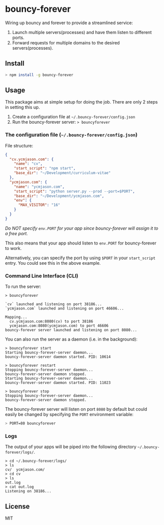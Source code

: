 # bouncy-forever
Wiring up bouncy and forever to provide a streamlined service:
1. Launch multiple servers(processes) and have them listen to different ports.
2. Forward requests for multiple domains to the desired servers(processes).

## Install
```bash
> npm install -g bouncy-forever
```

## Usage
This package aims at simple setup for doing the job. There are only 2 steps in setting this up. 
1. Create a configuration file at `~/.bouncy-forever/config.json`
2. Run the bouncy-forever server: `> bouncyforever`

### The configuration file (`~/.bouncy-forever/config.json`)
File structure: 
```json
{
  "cv.ycmjason.com": {
    "name": "cv",
    "start_script": "npm start",
    "base_dir": "~/Development/curriculum-vitae"
  },
  "ycmjason.com": {
    "name": "ycmjason.com",
    "start_script": "python server.py --prod --port=$PORT",
    "base_dir": "~/Development/ycmjason.com",
    "env": {
      "MAX_VISITOR": "16"
    }
  }
}
```
*Do NOT specify `env.PORT` for your app since bouncy-forever will assign it to a free port.* 

This also means that your app should listen to `env.PORT` for bouncy-forever to work. 

Alternatively, you can specify the port by using `$PORT` in your `start_script` entry. You could see this in the above example.



### Command Line Interface (CLI)
To run the server:
```
> bouncyforever

`cv` launched and listening on port 38186...
`ycmjason.com` launched and listening on port 46606...

Mapping...
  cv.ycmjason.com:8080(cv) to port 38186
  ycmjason.com:8080(ycmjason.com) to port 46606
bouncy-forever server launched and listening on port 8080...
```

You can also run the server as a daemon (i.e. in the background):
```
> bouncyforever start
Starting bouncy-forever-server daemon...
bouncy-forever-server daemon started. PID: 10614

> bouncyforever restart
Stopping bouncy-forever-server daemon...
bouncy-forever-server daemon stopped.
Starting bouncy-forever-server daemon...
bouncy-forever-server daemon started. PID: 11023

> bouncyforever stop
Stopping bouncy-forever-server daemon...
bouncy-forever-server daemon stopped.
```

The bouncy-forever server will listen on port `8080` by default but could easily be changed by specifying the `PORT` environment variable:
```bash
> PORT=80 bouncyforever
```

### Logs
The output of your apps will be piped into the following directory `~/.bouncy-forever/logs/`. 
```
> cd ~/.bouncy-forever/logs/
> ls
cv/  ycmjason.com/
> cd cv
> ls
out.log
> cat out.log
Listening on 38186...
```

## License
MIT
